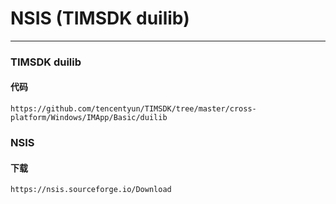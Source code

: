 # NSIS (TIMSDK duilib)
---

### TIMSDK duilib

#### 代码
```
https://github.com/tencentyun/TIMSDK/tree/master/cross-platform/Windows/IMApp/Basic/duilib

```

### NSIS

#### 下载
```
https://nsis.sourceforge.io/Download

```
